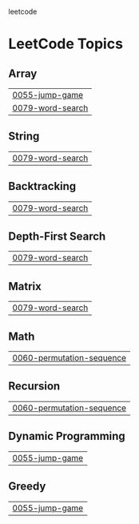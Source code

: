 leetcode

<!---LeetCode Topics Start-->
# LeetCode Topics
## Array
|  |
| ------- |
| [0055-jump-game](https://github.com/vikassalgude/leetcode-/tree/master/0055-jump-game) |
| [0079-word-search](https://github.com/vikassalgude/leetcode-/tree/master/0079-word-search) |
## String
|  |
| ------- |
| [0079-word-search](https://github.com/vikassalgude/leetcode-/tree/master/0079-word-search) |
## Backtracking
|  |
| ------- |
| [0079-word-search](https://github.com/vikassalgude/leetcode-/tree/master/0079-word-search) |
## Depth-First Search
|  |
| ------- |
| [0079-word-search](https://github.com/vikassalgude/leetcode-/tree/master/0079-word-search) |
## Matrix
|  |
| ------- |
| [0079-word-search](https://github.com/vikassalgude/leetcode-/tree/master/0079-word-search) |
## Math
|  |
| ------- |
| [0060-permutation-sequence](https://github.com/vikassalgude/leetcode-/tree/master/0060-permutation-sequence) |
## Recursion
|  |
| ------- |
| [0060-permutation-sequence](https://github.com/vikassalgude/leetcode-/tree/master/0060-permutation-sequence) |
## Dynamic Programming
|  |
| ------- |
| [0055-jump-game](https://github.com/vikassalgude/leetcode-/tree/master/0055-jump-game) |
## Greedy
|  |
| ------- |
| [0055-jump-game](https://github.com/vikassalgude/leetcode-/tree/master/0055-jump-game) |
<!---LeetCode Topics End-->